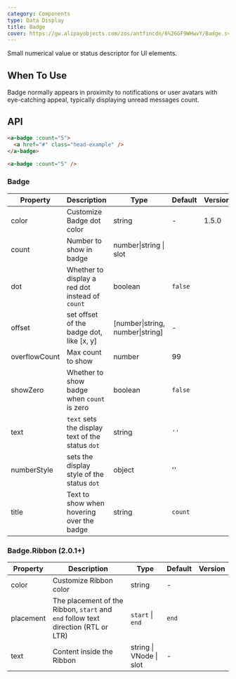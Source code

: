 ```yaml
---
category: Components
type: Data Display
title: Badge
cover: https://gw.alipayobjects.com/zos/antfincdn/6%26GF9WHwvY/Badge.svg
---
```


Small numerical value or status descriptor for UI elements.

## When To Use

Badge normally appears in proximity to notifications or user avatars with eye-catching appeal, typically displaying unread messages count.

## API

```html
<a-badge :count="5">
  <a href="#" class="head-example" />
</a-badge>
```

```html
<a-badge :count="5" />
```

### Badge

| Property | Description | Type | Default | Version |
| --- | --- | --- | --- | --- |
| color | Customize Badge dot color | string | - | 1.5.0 |
| count | Number to show in badge | number\|string \| slot |  |  |
| dot | Whether to display a red dot instead of `count` | boolean | `false` |  |
| offset | set offset of the badge dot, like [x, y] | [number\|string, number\|string] | - |  |
| overflowCount | Max count to show | number | 99 |  |
| showZero | Whether to show badge when `count` is zero | boolean | `false` |  |
| text | `text` sets the display text of the status `dot` | string | `''` |  |
| numberStyle | sets the display style of the status `dot` | object | '' |  |
| title | Text to show when hovering over the badge | string | `count` |  |

### Badge.Ribbon (2.0.1+)

| Property | Description | Type | Default | Version |
| --- | --- | --- | --- | --- |
| color | Customize Ribbon color | string | - |  |
| placement | The placement of the Ribbon, `start` and `end` follow text direction (RTL or LTR) | `start` \| `end` | `end` |  |
| text | Content inside the Ribbon | string \| VNode \| slot | - |  |
